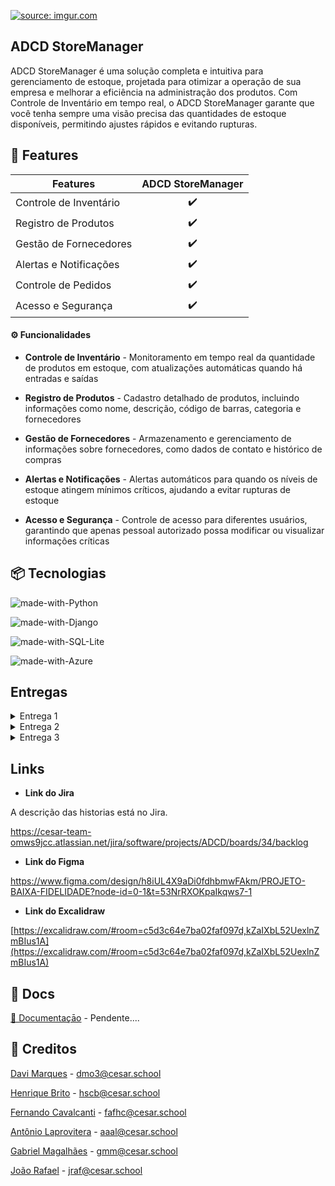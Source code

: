 <a href="https://imgur.com/8SEQm2C"><img src="https://i.imgur.com/8SEQm2C.jpg" title="source: imgur.com" /></a>

##  ADCD StoreManager

ADCD StoreManager é uma solução completa e intuitiva para gerenciamento de estoque, projetada para otimizar a operação de sua empresa e melhorar a eficiência na administração dos produtos. Com Controle de Inventário em tempo real, o ADCD StoreManager garante que você tenha sempre uma visão precisa das quantidades de estoque disponíveis, permitindo ajustes rápidos e evitando rupturas. 


## 🎯 Features

| Features             | ADCD StoreManager |
| --------------------   | :-------: |
| Controle de Inventário |    ✔️     |
| Registro de Produtos   |    ✔️     |
| Gestão de Fornecedores |    ✔️     |
| Alertas e Notificações |    ✔️     |
| Controle de Pedidos    |    ✔️     |
| Acesso e Segurança     |    ✔️     |

#### ⚙️ Funcionalidades

- **Controle de Inventário** - Monitoramento em tempo real da quantidade de produtos em estoque, com atualizações automáticas quando há entradas e saídas

- **Registro de Produtos** - Cadastro detalhado de produtos, incluindo informações como nome, descrição, código de barras, categoria e fornecedores

- **Gestão de Fornecedores** - Armazenamento e gerenciamento de informações sobre fornecedores, como dados de contato e histórico de compras

- **Alertas e Notificações** -  Alertas automáticos para quando os níveis de estoque atingem mínimos críticos, ajudando a evitar rupturas de estoque

- **Acesso e Segurança** - Controle de acesso para diferentes usuários, garantindo que apenas pessoal autorizado possa modificar ou visualizar informações críticas

## 📦 Tecnologias

![made-with-Python](https://img.shields.io/badge/Made%20with-Python-brightgreen)

![made-with-Django](https://img.shields.io/badge/Made%20with-Django-brightgreen)

![made-with-SQL-Lite](https://img.shields.io/badge/Made%20with-SQLite-brightgreen)


![made-with-Azure](https://img.shields.io/badge/Made%20with-Azure-brightgreen)

## Entregas

<details>
<summary>Entrega 1</summary>
<ul>
  <li>
<a href="Imagens/historias_backlog.png">Imagem do Backlog no Jira</a>
</li>
  
<li>
    <a  href="Imagens/Sprint1.png"
      >Imagem do Board no Jira</a
    >
  </li>

  <li>
    <a  href="https://www.youtube.com/watch?v=9WM5FAH4sw8"
      >Screencast</a
    >
  </li>
</ul>
</details>

<details>
<summary>Entrega 2</summary>
<ul>
  <li>
<a href="Imagens/historias_backlog_2.png">Imagem do Backlog no Jira</a>
</li>
  
<li>
    <a  href="Imagens/sprint2.png"
      >Imagem do Board no Jira</a
    >
  </li>

  <li>
    <a  href="https://youtu.be/eyRat3ko0qc"
      >Screencast</a
    >
  </li>
</ul>
</details>

<details>
<summary>Entrega 3</summary>
<ul>
  <li>
<a href="Imagens/historias_backlog_2.png">Imagem do Backlog no Jira</a>
</li>
  
<li>
    <a  href="Imagens/sprint3.png"
      >Imagem do Board no Jira</a
    >
  </li>

  <li>
    <a  href="https://youtu.be/cxIIKX1oKCA"
      >Screencast do site</a
    >
  </li>
  <li>
    <a  href="https://youtu.be/2BrqfAbknA0"
      >Screencast do lo-fi</a
    >
  </li>
</ul>
</details>

## Links

- **Link do Jira**

A descrição das historias está no Jira.

https://cesar-team-omws9jcc.atlassian.net/jira/software/projects/ADCD/boards/34/backlog

- **Link do Figma**
    
https://www.figma.com/design/h8iUL4X9aDi0fdhbmwFAkm/PROJETO-BAIXA-FIDELIDADE?node-id=0-1&t=53NrRXOKpaIkqws7-1

- **Link do Excalidraw**
    
[https://excalidraw.com/#room=c5d3c64e7ba02faf097d,kZaIXbL52UexlnZmBIus1A](https://excalidraw.com/#room=c5d3c64e7ba02faf097d,kZaIXbL52UexlnZmBIus1A)


## 📄 Docs

[📄 Documentaçāo]() - Pendente....

## 👥 Creditos

[Davi Marques](https://github.com/davimqz) - dmo3@cesar.school

[Henrique Brito](https://github.com/HenriqueCBrito) - hscb@cesar.school

[Fernando Cavalcanti](https://github.com/FernandoCavalcantii) - fafhc@cesar.school

[Antônio Laprovitera](https://github.com/antoniolaprov) - aaal@cesar.school

[Gabriel Magalhães](https://github.com/gabrielmdev) - gmm@cesar.school

[João Rafael](https://github.com/JoaoRafael04) - jraf@cesar.school
